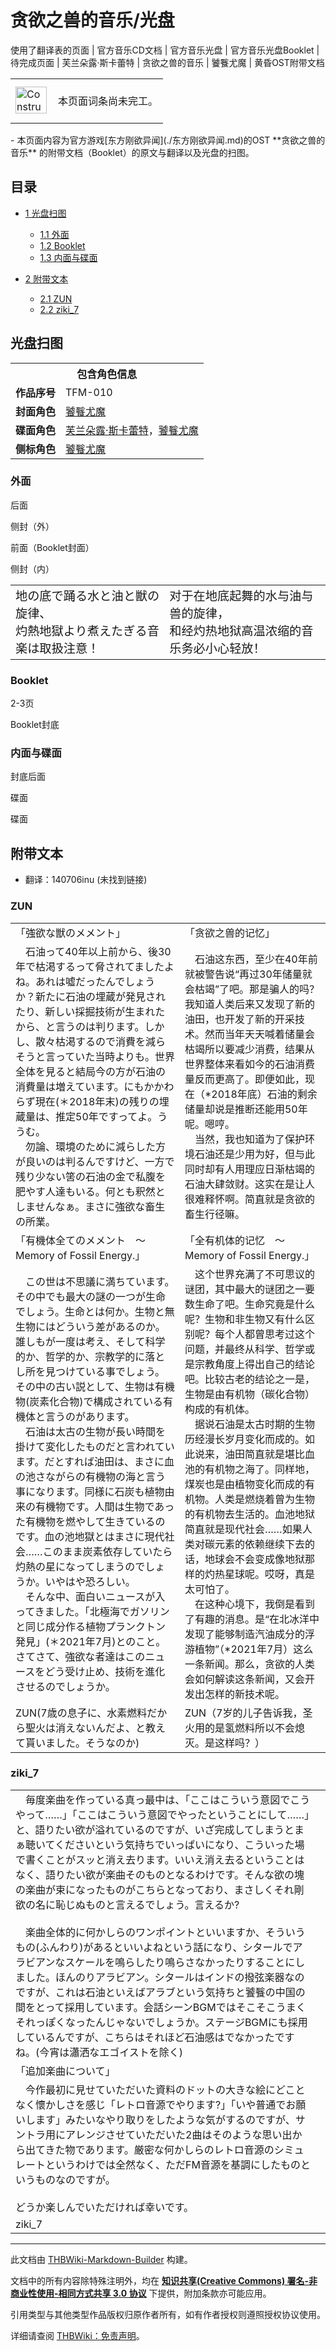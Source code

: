 # 贪欲之兽的音乐/光盘

<!-- source html: G:\repos\THBWiki-Markdown-Builder\THBWikiMarkdown\Temp\main\7\70\ns0%3A%E8%B4%AA%E6%AC%B2%E4%B9%8B%E5%85%BD%E7%9A%84%E9%9F%B3%E4%B9%90%2F%E5%85%89%E7%9B%98.html -->

使用了翻译表的页面 | 官方音乐CD文档 | 官方音乐光盘 | 官方音乐光盘Booklet | 待完成页面 | 芙兰朵露·斯卡蕾特 | 贪欲之兽的音乐 | 饕餮尤魔 | 黄昏OST附带文档

<center>

<table>
<tbody><tr>
<td class="mbox-image"><div style="width: 52px;">
  <a href="./文件-ConstructionClock.png.md" class="image"><img alt="ConstructionClock.png" src="https://upload.thwiki.cc/thumb/f/f1/ConstructionClock.png/50px-ConstructionClock.png" decoding="async" loading="lazy" width="50" height="43" srcset="https://upload.thwiki.cc/thumb/f/f1/ConstructionClock.png/75px-ConstructionClock.png 1.5x, https://upload.thwiki.cc/thumb/f/f1/ConstructionClock.png/100px-ConstructionClock.png 2x" data-file-width="689" data-file-height="587"></a></div></td>
<td class="mbox-text" style=""><br>本页面词条尚未完工。<br><br></td>
</tr>
</tbody></table>


</center>
- 本页面内容为官方游戏[东方刚欲异闻](./东方刚欲异闻.md)的OST **贪欲之兽的音乐** 的附带文档（Booklet）的原文与翻译以及光盘的扫图。

  
  

  

## 目录

- [1 光盘扫图](#光盘扫图)

  - [1.1 外面](#外面)
  - [1.2 Booklet](#Booklet)
  - [1.3 内面与碟面](#内面与碟面)



- [2 附带文本](#附带文本)

  - [2.1 ZUN](#ZUN)
  - [2.2 ziki_7](#ziki_7)







## 光盘扫图

<table>
<tbody><tr><th colspan="2">包含角色信息</th></tr><tr><td style="min-width:60px;"><b>作品序号</b></td><td>TFM-010</td></tr><tr><td><b>封面角色</b></td><td><a href="./饕餮尤魔.md" title="饕餮尤魔">饕餮尤魔</a></td></tr><tr><td><b>碟面角色</b></td><td><a href="./芙兰朵露·斯卡蕾特.md" title="芙兰朵露·斯卡蕾特">芙兰朵露·斯卡蕾特</a>，<a href="./饕餮尤魔.md" title="饕餮尤魔">饕餮尤魔</a></td></tr><tr><td><b>侧标角色</b></td><td><a href="./饕餮尤魔.md" title="饕餮尤魔">饕餮尤魔</a></td></tr></tbody></table>


### 外面



[](./文件-贪欲之兽的音乐cover4.jpg.md)

后面


[](./文件-贪欲之兽的音乐side1.jpg.md)
侧封（外）


[](./文件-贪欲之兽的音乐cover1.jpg.md)
前面（Booklet封面）


[](./文件-贪欲之兽的音乐side2.jpg.md)
侧封（内）





<table><tbody><tr class="tt-content" id="外面-1" data-pos="&#91;&quot;\u5916\u9762&quot;,1&#93;"><td class="tt-ja" lang="ja"><div class="poem"><big>地の底で踊る水と油と獣の旋律、</big><br><big>灼熱地獄より煮えたぎる音楽は取扱注意！</big></div></td><td class="tt-zh" lang="zh"><div class="poem"><big>对于在地底起舞的水与油与兽的旋律，</big><br><big>和经灼热地狱高温浓缩的音乐务必小心轻放！</big><br></div></td></tr></tbody></table>


### Booklet



[](./文件-贪欲之兽的音乐booklet2-3.jpg.md)

2-3页


[](./文件-贪欲之兽的音乐booklet4.jpg.md)
Booklet封底




### 内面与碟面



[](./文件-贪欲之兽的音乐cover3.jpg.md)

封底后面


[](./文件-贪欲之兽的音乐disc1.jpg.md)
碟面


[](./文件-贪欲之兽的音乐disc2.jpg.md)
碟面




## 附带文本
- 翻译：140706inu (未找到链接)

### ZUN

<table><tbody><tr class="tt-content-header" id="ZUN-1" data-pos="&#91;&quot;ZUN&quot;,1&#93;"><td class="tt-jah" lang="ja"><div class="poem">「強欲な獣のメメント」</div></td><td class="tt-zhh" lang="zh"><div class="poem">「贪欲之兽的记忆」</div></td></tr><tr class="tt-content" id="ZUN-2" data-pos="&#91;&quot;ZUN&quot;,2&#93;"><td class="tt-ja" lang="ja"><div class="poem">　石油って40年以上前から、後30年で枯渇するって脅されてましたよね。あれは噓だったんでしょうか？新たに石油の埋蔵が発見されたり、新しい採掘技術が生まれたから、と言うのは判ります。しかし、散々枯渇するので消費を減らそうと言っていた当時よりも。世界全体を見ると結局今の方が石油の消費量は増えています。にもかかわらず現在(＊2018年末)の残りの埋蔵量は、推定50年ですってよ。ううむ。<br>　勿論、環境のために減らした方が良いのは判るんですけど、一方で残り少ない筈の石油の金で私腹を肥やす人達もいる。何とも釈然としませんなぁ。まさに強欲な畜生の所業。</div></td><td class="tt-zh" lang="zh"><div class="poem">　石油这东西，至少在40年前就被警告说“再过30年储量就会枯竭”了吧。那是骗人的吗？我知道人类后来又发现了新的油田，也开发了新的开采技术。然而当年天天喊着储量会枯竭所以要减少消费，结果从世界整体来看如今的石油消费量反而更高了。即便如此，现在（*2018年底）石油的剩余储量却说是推断还能用50年呢。嗯哼。<br>　当然，我也知道为了保护环境石油还是少用为好，但与此同时却有人用理应日渐枯竭的石油大肆敛财。这实在是让人很难释怀啊。简直就是贪欲的畜生行径嘛。</div></td></tr><tr class="tt-content-header" id="ZUN-3" data-pos="&#91;&quot;ZUN&quot;,3&#93;"><td class="tt-jah" lang="ja"><div class="poem">「有機体全てのメメント　～ Memory of Fossil Energy.」</div></td><td class="tt-zhh" lang="zh"><div class="poem">「全有机体的记忆　～ Memory of Fossil Energy.」</div></td></tr><tr class="tt-content" id="ZUN-4" data-pos="&#91;&quot;ZUN&quot;,4&#93;"><td class="tt-ja" lang="ja"><div class="poem">　この世は不思議に満ちています。その中でも最大の謎の一つが生命でしょう。生命とは何か。生物と無生物にはどういう差があるのか。誰しもが一度は考え、そして科学的か、哲学的か、宗教学的に落とし所を見つけている事でしょう。その中の古い説として、生物は有機物(炭素化合物)で構成されている有機体と言うのがあります。<br>　石油は太古の生物が長い時間を掛けて変化したものだと言われています。だとすれば油田は、まさに血の池さながらの有機物の海と言う事になります。同様に石炭も植物由来の有機物です。人間は生物であった有機物を燃やして生きているのです。血の池地獄とはまさに現代社会……このまま炭素依存していたら灼熱の星になってしまうのでしょうか。いやはや恐ろしい。<br>　そんな中、面白いニュースが入ってきました。「北極海でガソリンと同じ成分作る植物プランクトン発見」(＊2021年7月)とのこと。さてさて、強欲な者達はこのニュースをどう受け止め、技術を進化させるのでしょうか。</div></td><td class="tt-zh" lang="zh"><div class="poem">　这个世界充满了不可思议的谜团，其中最大的谜团之一要数生命了吧。生命究竟是什么呢？生物和非生物又有什么区别呢？每个人都曾思考过这个问题，并最终从科学、哲学或是宗教角度上得出自己的结论吧。比较古老的结论之一是，生物是由有机物（碳化合物）构成的有机体。<br>　据说石油是太古时期的生物历经漫长岁月变化而成的。如此说来，油田简直就是堪比血池的有机物之海了。同样地，煤炭也是由植物变化而成的有机物。人类是燃烧着曾为生物的有机物去生活的。血池地狱简直就是现代社会……如果人类对碳元素的依赖继续下去的话，地球会不会变成像地狱那样的灼热星球呢。哎呀，真是太可怕了。<br>　在这种心境下，我倒是看到了有趣的消息。是“在北冰洋中发现了能够制造汽油成分的浮游植物”（*2021年7月）这么一条新闻。那么，贪欲的人类会如何解读这条新闻，又会开发出怎样的新技术呢。</div></td></tr><tr class="tt-content-right" id="ZUN-5" data-pos="&#91;&quot;ZUN&quot;,5&#93;"><td class="tt-jar" lang="ja"><div class="poem">ZUN(7歳の息子に、水素燃料だから聖火は消えないんだよ、と教えて貰いました。そうなのか)</div></td><td class="tt-zhr" lang="zh"><div class="poem">ZUN（7岁的儿子告诉我，圣火用的是氢燃料所以不会熄灭。是这样吗？）</div></td></tr></tbody></table>


### ziki_7

<table><tbody><tr class="tt-content" id="ziki_7-1" data-pos="&#91;&quot;ziki_7&quot;,1&#93;"><td class="tt-ja" lang="ja"><div class="poem">　毎度楽曲を作っている真っ最中は、「ここはこういう意図でこうやって……」「ここはこういう意図でやったということにして……」と、語りたい欲が溢れているのですが、いざ完成してしまうとまぁ聴いてくださいという気持ちでいっぱいになり、こういった場で書くことがスッと消え去ります。いいえ消え去るということはなく、語りたい欲が楽曲そのものとなるわけです。そんな欲の塊の楽曲が束になったものがこちらとなっており、まさしくそれ剛欲の名に恥じぬものと言えるでしょう。言えるか?<br><br>　楽曲全体的に何かしらのワンポイントといいますか、そういうもの(ふんわり)があるといいよねという話になり、シタールでアラビアンなスケールを鳴らしたり鳴らさなかったりすることにしました。ほんのりアラビアン。シタールはインドの撥弦楽器なのですが、これは石油といえばアラブという気持ちと饕餮の中国の間をとって採用しています。会話シーンBGMではそこそこうまくそれっぽくなったんじゃないでしょうか。ステージBGMにも採用しているんですが、こちらはそれほど石油感はでなかったですね。(今宵は瀟洒なエゴイストを除く)</div></td><td class="tt-zh" lang="zh"><div class="poem"></div></td></tr><tr class="tt-content-header" id="ziki_7-2" data-pos="&#91;&quot;ziki_7&quot;,2&#93;"><td class="tt-jah" lang="ja"><div class="poem">「追加楽曲について」</div></td><td class="tt-zhh" lang="zh"><div class="poem"></div></td></tr><tr class="tt-content" id="ziki_7-3" data-pos="&#91;&quot;ziki_7&quot;,3&#93;"><td class="tt-ja" lang="ja"><div class="poem">　今作最初に見せていただいた資料のドットの大きな絵にどことなく懷かしさを感じ「レトロ音源でやります?」「いや普通でお願いします」みたいなやり取りをしたような気がするのですが、サントラ用にアレンジさせていただいた2曲はそのような思い出から出てきた物であります。厳密な何かしらのレトロ音源のシミュレートというわけでは全然なく、ただFM音源を基調にしたものというものなのですが。<br><br>どうか楽しんでいただければ幸いです。</div></td><td class="tt-zh" lang="zh"><div class="poem"></div></td></tr><tr class="tt-content-right" id="ziki_7-4" data-pos="&#91;&quot;ziki_7&quot;,4&#93;"><td class="tt-jar" lang="ja"><div class="poem">ziki_7</div></td><td class="tt-zhr" lang="zh"><div class="poem"></div></td></tr></tbody></table>


  
  

  





---

此文档由 [THBWiki-Markdown-Builder](https://github.com/Delsin-Yu/THBWiki-Markdown-Builder) 构建。

文档中的所有内容除特殊注明外，均在 [**知识共享(Creative Commons) 署名-非商业性使用-相同方式共享 3.0 协议**](https://creativecommons.org/licenses/by-sa/3.0/deed.zh-hans) 下提供，附加条款亦可能应用。

引用类型与其他类型作品版权归原作者所有，如有作者授权则遵照授权协议使用。

详细请查阅 [THBWiki：免责声明](https://thbwiki.cc/THBWiki:%E5%85%8D%E8%B4%A3%E5%A3%B0%E6%98%8E)。

